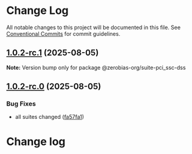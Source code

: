 # Change Log

All notable changes to this project will be documented in this file.
See [Conventional Commits](https://conventionalcommits.org) for commit guidelines.

## [1.0.2-rc.1](https://github.com/zerobias-org/suite/compare/@zerobias-org/suite-pci_ssc-dss@1.0.2-rc.0...@zerobias-org/suite-pci_ssc-dss@1.0.2-rc.1) (2025-08-05)

**Note:** Version bump only for package @zerobias-org/suite-pci_ssc-dss





## [1.0.2-rc.0](https://github.com/zerobias-org/suite/compare/@zerobias-org/suite-pci_ssc-dss@1.0.1...@zerobias-org/suite-pci_ssc-dss@1.0.2-rc.0) (2025-08-05)


### Bug Fixes

* all suites changed ([fa57fa1](https://github.com/zerobias-org/suite/commit/fa57fa1af7628003297df46b2d7740fe95bd2666))





# Change log
